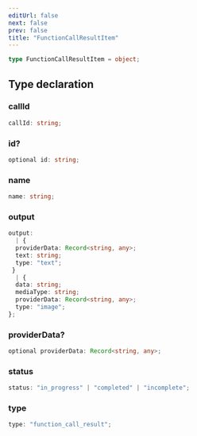 ```yaml
---
editUrl: false
next: false
prev: false
title: "FunctionCallResultItem"
---
```


```ts
type FunctionCallResultItem = object;
```

## Type declaration

### callId

```ts
callId: string;
```

### id?

```ts
optional id: string;
```

### name

```ts
name: string;
```

### output

```ts
output: 
  | {
  providerData: Record<string, any>;
  text: string;
  type: "text";
 }
  | {
  data: string;
  mediaType: string;
  providerData: Record<string, any>;
  type: "image";
};
```

### providerData?

```ts
optional providerData: Record<string, any>;
```

### status

```ts
status: "in_progress" | "completed" | "incomplete";
```

### type

```ts
type: "function_call_result";
```
